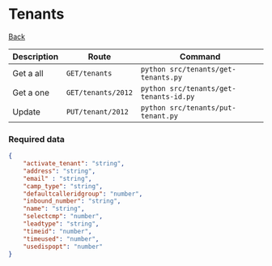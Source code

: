 # Tenants

[Back](../README.MD)


| Description | Route | Command
|-------------|-------|---------|
|Get a all |`GET/tenants`|`python src/tenants/get-tenants.py`|
|Get a one |`GET/tenants/2012`|`python src/tenants/get-tenants-id.py`| 
|Update|`PUT/tenant/2012`|`python src/tenants/put-tenant.py`|

### Required data
```json
{
    "activate_tenant": "string",
    "address": "string",
    "email" : "string",
    "camp_type": "string",
    "defaultcalleridgroup": "number",
    "inbound_number": "string",
    "name": "string",
    "selectcmp": "number",
    "leadtype": "string",
    "timeid": "number",
    "timeused": "number",
    "usedispopt": "number"
}
```
